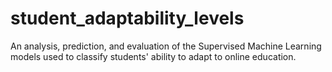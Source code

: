 # student_adaptability_levels
An analysis, prediction, and evaluation of the Supervised Machine Learning models used to classify students' ability to adapt to online education.
